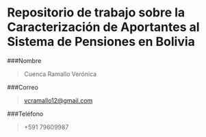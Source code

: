 # Repositorio de trabajo sobre la Caracterización de Aportantes al Sistema de Pensiones en Bolivia

###Nombre

> Cuenca Ramallo Verónica

###Correo

>vcramallo12@gmail.com

###Teléfono

>+591 79609987


